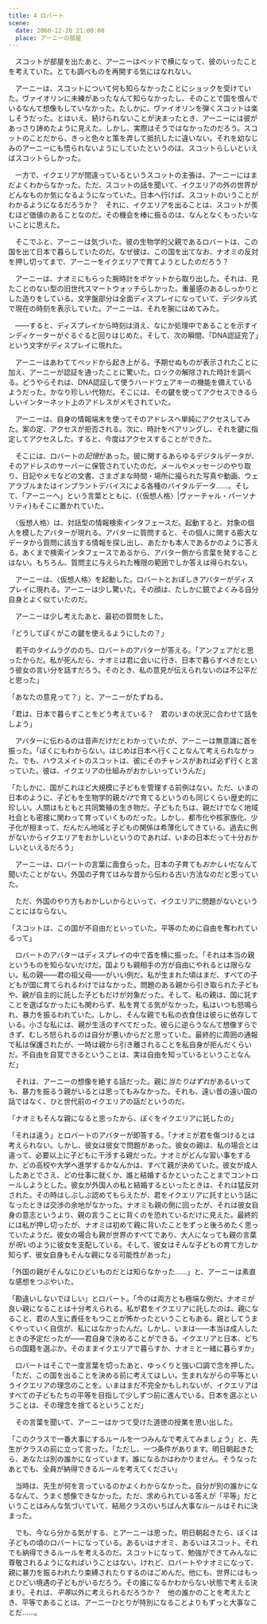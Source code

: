 ```yaml
---
title: 4 ロバート
scene:
  date: 2060-12-20 21:00:00
  place: アーニーの部屋
---
```


　スコットが部屋を出たあと、アーニーはベッドで横になって、彼のいったことを考えていた。とても調べものを再開する気にはなれない。

　アーニーは、スコットについて何も知らなかったことにショックを受けていた。ヴァイオリンに未練があったなんて知らなかったし、そのことで国を恨んでいるなんて想像もしていなかった。たしかに、ヴァイオリンを弾くスコットは楽しそうだった。とはいえ、続けられないことが決まったとき、アーニーには彼があっさり諦めたように見えた。しかし、実際はそうではなかったのだろう。スコットのことだから、きっと色々と策を弄して抵抗したに違いない。それを幼なじみのアーニーにも悟られないようにしていたというのは、スコットらしいといえばスコットらしかった。

　一方で、イクエリアが間違っているというスコットの主張は、アーニーにはまだよくわからなかった。ただ、スコットの話を聞いて、イクエリアの外の世界がどんなものか気になるようになっていた。日本へ行けば、スコットのいうことがわかるようになるだろうか？　それに、イクエリアを出ることは、スコットが羨むほど価値のあることなのだ。その機会を棒に振るのは、なんとなくもったいないことに思えた。

　そこでふと、アーニーは気づいた。彼の生物学的父親であるロバートは、この国を出て日本で暮らしていたのだ。なぜ彼は、この国を出てなお、ナオミの反対を押し切ってまで、アーニーをイクエリアで育てようとしたのだろう？

　アーニーは、ナオミにもらった腕時計をポケットから取り出した。それは、見たことのない型の旧世代スマートウォッチらしかった。重量感のあるしっかりとした造りをしている。文字盤部分は全面ディスプレイになっていて、デジタル式で現在の時刻を表示していた。アーニーは、それを腕にはめてみた。

　——すると、ディスプレイから時刻は消え、なにか処理中であることを示すインディケーターがぐるぐると回りはじめた。そして、次の瞬間、「DNA認証完了」という文字がディスプレイに現れた。

　アーニーはあわててベッドから起き上がる。予期せぬものが表示されたことに加え、アーニーが認証を通ったことに驚いた。ロックの解除された時計を調べる。どうやらそれは、DNA認証して使うハードウェアキーの機能を備えているようだった。かなり珍しい代物だ。そこには、その鍵を使ってアクセスできるらしいインターネット上のアドレスがメモされていた。

　アーニーは、自身の情報端末を使ってそのアドレスへ単純にアクセスしてみた。案の定、アクセスが拒否される。次に、時計をペアリングし、それを鍵に指定してアクセスした。すると、今度はアクセスすることができた。

　そこには、ロバートの*記憶*があった。彼に関するあらゆるデジタルデータが、そのアドレスのサーバーに保管されていたのだ。メールやメッセージのやり取り、日記やメモなどの文書、さまざまな時間・場所に撮られた写真や動画、ウェアラブルまたはインプラントデバイスによる各種のバイタルデータ……。そして、「アーニーへ」という言葉とともに、{〈仮想人格〉|ヴァーチャル・パーソナリティ}もそこに置かれていた。

　〈仮想人格〉は、対話型の情報検索インタフェースだ。起動すると、対象の個人を模したアバターが現れる。アバターに質問すると、その個人に関する膨大なデータから質問に該当する情報を探し出し、あたかも本人であるかのように答える。あくまで検索インタフェースであるから、アバター側から言葉を発することはない。もちろん、質問主に与えられた権限の範囲でしか答えは得られない。

　アーニーは、〈仮想人格〉を起動した。ロバートとおぼしきアバターがディスプレイに現れる。アーニーは少し驚いた。その顔は、たしかに鏡でよくみる自分自身とよく似ていたのだ。

　アーニーは少し考えたあと、最初の質問をした。

「どうしてぼくがこの鍵を使えるようにしたの？」

　若干のタイムラグののち、ロバートのアバターが答える。「アンフェアだと思ったからだ。私が死んだら、ナオミは君に会いに行き、日本で暮らすべきだという彼女の言い分を話すだろう。そのとき、私の意見が伝えられないのは不公平だと思った」

「あなたの意見って？」と、アーニーがたずねる。

「君は、日本で暮らすことをどう考えている？　君のいまの状況に合わせて話をしよう」

　アバターに伝わるのは音声だけだとわかっていたが、アーニーは無意識に首を振った。「ぼくにもわからない。はじめは日本へ行くことなんて考えられなかった。でも、ハウスメイトのスコットは、彼にそのチャンスがあれば必ず行くと言っていた。彼は、イクエリアの仕組みがおかしいっていうんだ」

「たしかに、国がこれほど大規模に子どもを管理する前例はない。ただ、いまの日本のように、子どもを生物学的親*だけ*で育てるというのも同じくらい歴史的に珍しい。人間はもともと共同繁殖の生き物だ。子どもたちは、親だけでなく地域社会とも密接に関わって育っていくものだった。しかし、都市化や核家族化、少子化が相まって、だんだん地域と子どもの関係は希薄化してきている。過去に例がないからイクエリアをおかしいというのであれば、いまの日本だって十分おかしいといえるだろう」

　アーニーは、ロバートの言葉に面食らった。日本の子育ても*おかしい*だなんて聞いたことがない。外国の子育てはみな昔から伝わる古い方法なのだと思っていた。

　ただ、外国のやり方もおかしいからといって、イクエリアに問題がないということにはならない。

「スコットは、この国が不自由だといっていた。平等のために自由を奪われているって」

　ロバートのアバターはディスプレイの中で首を横に振った。「それは本当の親というものを知らないだけだ。国よりも親相手の方が自由にやれるとは限らない。私の親——君の祖父母——がいい例だ。私が生まれた頃はまだ、すべての子どもが国に育てられるわけではなかった。問題のある親から引き取られた子どもや、親が自主的に託した子どもだけが対象だった。そして、私の親は、国に託すことを選ばなかったにも関わらず、私を育てる気がなかった。私はいつも怒鳴られ、暴力を振るわれていた。しかし、そんな親でも私の衣食住は彼らに依存している。小さな私には、親が生活のすべてだった。彼らに逆らうなんて想像すらできず、むしろ怒られるのは自分が悪いからだと思っていた。最終的に周囲の通報で私は保護されたが、一時は親から引き離されることを私自身が拒んだくらいだ。不自由を自覚できるということは、実は自由を知っているということなんだ」

　それは、アーニーの想像を絶する話だった。親に*当たりはずれ*があるいっても、暴力を振るう親がいるとは思ってもみなかった。それも、遠い昔の遠い国の話ではなく、ひと世代前のイクエリアの話だというのだ。

「ナオミもそんな親になると思ったから、ぼくをイクエリアに託したの」

「それは違う」とロバートのアバターが即答する。「ナオミが君を傷つけるとは考えられない。しかし、彼女は彼女で問題があった。彼女の親は、私の場合とは違って、必要以上に子どもに干渉する親だった。ナオミがどんな習い事をするか、どの高校や大学へ進学するかなんかは、すべて親が決めていた。彼女が成人したあとでさえ、どの仕事に就くか、誰と結婚するかといったことまでコントロールしようとした。彼女が外国人の私と結婚するといったときは、それは猛反対された。その時はしぶしぶ認めてもらえたが、君をイクエリアに託すという話になったときは交渉の余地がなかった。ナオミも親の側に回ったが、それは彼女自身の意志というより、親の言うことに背くのを恐れているだけに見えた。最終的には私が押し切ったが、ナオミは初めて親に背いたことをずっと後ろめたく思っていたようだ。彼女の場合も親が世界のすべてであり、大人になっても親の言葉が*呪い*のように彼女を支配している。そして、彼女はそんな子どもの育て方しか知らず、彼女自身もそんな親になる可能性があった」

「外国の親がそんなにひどいものだとは知らなかった……」と、アーニーは素直な感想をつぶやいた。

「勘違いしないでほしい」とロバート。「今のは両方とも極端な例だ。ナオミが良い親になることは十分考えられる。私が君をイクエリアに託したのは、親になること、君の人生に責任をもつことが怖かったということもある。親としてうまくやっていく自信が、私にはなかったんだ。しかし、いまは——本当は成人したときの予定だったが——君自身で決めることができる。イクエリアと日本、どちらの国籍を選ぶか。そのままイクエリアで暮らすか、ナオミと一緒に暮らすか」

　ロバートはそこで一度言葉を切ったあと、ゆっくりと強い口調で念を押した。「ただ、この国を出ることを決める前に考えてほしい。生まれながらの平等というイクエリアの理念のことを。いまはまだ不完全かもしれないが、イクエリアはすべての子どもたちの平等を目指して少しずつ前に進んでいる。日本を選ぶということは、その理念を捨てるということだ」

　その言葉を聞いて、アーニーはかつて受けた道徳の授業を思い出した。

「このクラスで一番大事にするルールを一つみんなで考えてみましょう」と、先生がクラスの前に立って言った。「ただし、一つ条件があります。明日朝起きたら、あなたは別の誰かになっています。誰になるかはわかりません。そうなったあとでも、全員が納得できるルールを考えてください」

　当時は、先生が何を言っているのかよくわからなかった。自分が別の誰かになるなんて、うまく想像できなかった。ただ、求められている答えが「平等」だということはみんな気づいていて、結局クラスのいちばん大事なルールはそれに決まった。

　でも、今なら分かる気がする、とアーニーは思った。明日朝起きたら、ぼくは子どもの頃のロバートになっている。あるいはナオミ、あるいはスコット。それでも納得できるルールを考えるのだ。スコットになって、勉強ができてみんなに尊敬されるようになればいうことはない。けれど、ロバートやナオミになって、親に暴力を振るわれたり束縛されたりするのはごめんだ。他にも、世界にはもっとひどい境遇の子どもがいるだろう。その誰になるかわからない状態で考える決まり。それは、*平等*以外に考えられるだろうか？　他の誰かのことを考えたとき、平等であることは、アーニーひとりが特別になることよりもずっと大事なことだ……。
